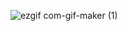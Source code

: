 ![ezgif com-gif-maker (1)](https://user-images.githubusercontent.com/97342533/209571023-092e2196-2dc2-481f-886e-b8dff849a9a1.gif)
